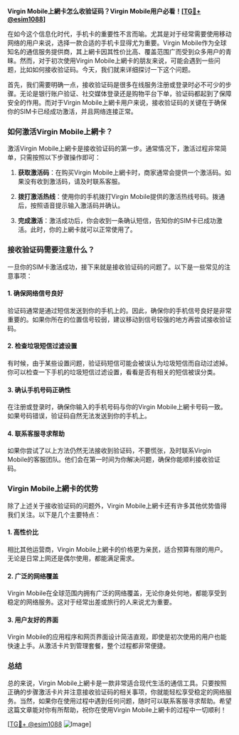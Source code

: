 **Virgin Mobile上網卡怎么收验证码？Virgin Mobile用户必看！[[TG💪+ @esim1088](https://t.me/s/esim1088)]**

在如今这个信息化时代，手机卡的重要性不言而喻。尤其是对于经常需要使用移动网络的用户来说，选择一款合适的手机卡显得尤为重要。Virgin Mobile作为全球知名的通信服务提供商，其上網卡因其性价比高、覆盖范围广而受到众多用户的青睐。然而，对于初次使用Virgin Mobile上網卡的朋友来说，可能会遇到一些问题，比如如何接收验证码。今天，我们就来详细探讨一下这个问题。

首先，我们需要明确一点，接收验证码是很多在线服务注册或登录时必不可少的步骤。无论是银行账户验证、社交媒体登录还是购物平台下单，验证码都起到了保障安全的作用。而对于Virgin Mobile上網卡用户来说，接收验证码的关键在于确保你的SIM卡已经成功激活，并且网络连接正常。

### 如何激活Virgin Mobile上網卡？

激活Virgin Mobile上網卡是接收验证码的第一步。通常情况下，激活过程非常简单，只需按照以下步骤操作即可：

1. **获取激活码**：在购买Virgin Mobile上網卡时，商家通常会提供一个激活码。如果没有收到激活码，请及时联系客服。
   
2. **拨打激活热线**：使用你的手机拨打Virgin Mobile提供的激活热线号码。拨通后，按照语音提示输入激活码并确认。

3. **完成激活**：激活成功后，你会收到一条确认短信，告知你的SIM卡已成功激活。此时，你的上網卡就可以正常使用了。

### 接收验证码需要注意什么？

一旦你的SIM卡激活成功，接下来就是接收验证码的问题了。以下是一些常见的注意事项：

#### 1. 确保网络信号良好

验证码通常是通过短信发送到你的手机上的。因此，确保你的手机信号良好是非常重要的。如果你所在的位置信号较弱，建议移动到信号较强的地方再尝试接收验证码。

#### 2. 检查垃圾短信过滤设置

有时候，由于某些设置问题，验证码短信可能会被误认为垃圾短信而自动过滤掉。你可以检查一下手机的垃圾短信过滤设置，看看是否有相关的短信被误分类。

#### 3. 确认手机号码正确性

在注册或登录时，确保你输入的手机号码与你的Virgin Mobile上網卡号码一致。如果号码错误，验证码自然无法发送到你的手机上。

#### 4. 联系客服寻求帮助

如果你尝试了以上方法仍然无法接收到验证码，不要慌张，及时联系Virgin Mobile的客服团队。他们会在第一时间为你解决问题，确保你能顺利接收验证码。

### Virgin Mobile上網卡的优势

除了上述关于接收验证码的问题外，Virgin Mobile上網卡还有许多其他优势值得我们关注。以下是几个主要特点：

#### 1. 高性价比

相比其他运营商，Virgin Mobile上網卡的价格更为亲民，适合预算有限的用户。无论是日常上网还是偶尔使用，都能满足需求。

#### 2. 广泛的网络覆盖

Virgin Mobile在全球范围内拥有广泛的网络覆盖，无论你身处何地，都能享受到稳定的网络服务。这对于经常出差或旅行的人来说尤为重要。

#### 3. 用户友好的界面

Virgin Mobile的应用程序和网页界面设计简洁直观，即使是初次使用的用户也能快速上手。从激活卡片到管理套餐，整个过程都非常便捷。

### 总结

总的来说，Virgin Mobile上網卡是一款非常适合现代生活的通信工具。只要按照正确的步骤激活卡片并注意接收验证码的相关事项，你就能轻松享受稳定的网络服务。当然，如果你在使用过程中遇到任何问题，随时可以联系客服寻求帮助。希望这篇文章能对你有所帮助，祝你在使用Virgin Mobile上網卡的过程中一切顺利！

[[TG💪+ @esim1088](https://t.me/s/esim1088) ![Image](https://i.postimg.cc/4NQfJmqS/Snipaste-2025-05-13-00-14-12.png)]